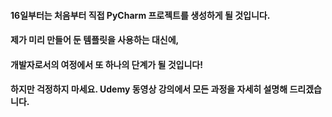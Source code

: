 #### 16일부터는 처음부터 직접 PyCharm 프로젝트를 생성하게 될 것입니다.  
#### 제가 미리 만들어 둔 템플릿을 사용하는 대신에,  
#### 개발자로서의 여정에서 또 하나의 단계가 될 것입니다!  
#### 하지만 걱정하지 마세요. Udemy 동영상 강의에서 모든 과정을 자세히 설명해 드리겠습니다.
